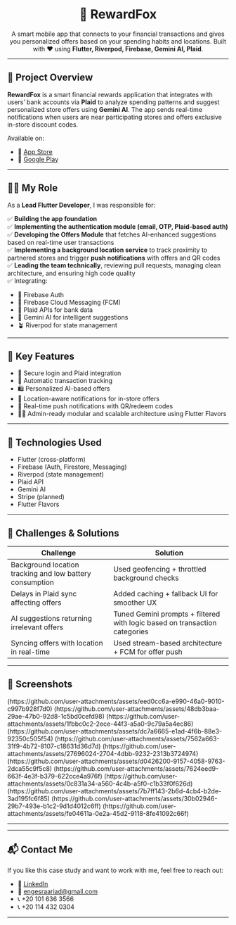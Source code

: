 <h1 align="center">🦊 RewardFox</h1>

<p align="center">
  A smart mobile app that connects to your financial transactions and gives you personalized offers based on your spending habits and locations. Built with ❤️ using <strong>Flutter, Riverpod, Firebase, Gemini AI, Plaid</strong>.
</p>

---

## 🧠 Project Overview

**RewardFox** is a smart financial rewards application that integrates with users’ bank accounts via **Plaid** to analyze spending patterns and suggest personalized store offers using **Gemini AI**. The app sends real-time notifications when users are near participating stores and offers exclusive in-store discount codes.

Available on:
- 📱 [App Store](https://apps.apple.com/us/app/reward-fox/id6739006929)
- 🤖 [Google Play](https://play.google.com/store/apps/details?id=com.nartik.www)

---

## 👩‍💻 My Role

As a **Lead Flutter Developer**, I was responsible for:

✅ **Building the app foundation**  
✅ **Implementing the authentication module (email, OTP, Plaid-based auth)**  
✅ **Developing the Offers Module** that fetches AI-enhanced suggestions based on real-time user transactions  
✅ **Implementing a background location service** to track proximity to partnered stores and trigger **push notifications** with offers and QR codes  
✅ **Leading the team technically**, reviewing pull requests, managing clean architecture, and ensuring high code quality  
✅ Integrating:
- 🔐 Firebase Auth
- 📍 Firebase Cloud Messaging (FCM)
- 📡 Plaid APIs for bank data
- 🧠 Gemini AI for intelligent suggestions
- 🪴 Riverpod for state management

---

## 🚀 Key Features

- 🔐 Secure login and Plaid integration
- 🧾 Automatic transaction tracking
- 🛍 Personalized AI-based offers
- 📍 Location-aware notifications for in-store offers
- 🎯 Real-time push notifications with QR/redeem codes
- 🧑‍💻 Admin-ready modular and scalable architecture using Flutter Flavors

---

## 🧩 Technologies Used

- Flutter (cross-platform)
- Firebase (Auth, Firestore, Messaging)
- Riverpod (state management)
- Plaid API
- Gemini AI
- Stripe (planned)
- Flutter Flavors

---

## 🧠 Challenges & Solutions

| Challenge | Solution |
|----------|----------|
| Background location tracking and low battery consumption | Used geofencing + throttled background checks |
| Delays in Plaid sync affecting offers | Added caching + fallback UI for smoother UX |
| AI suggestions returning irrelevant offers | Tuned Gemini prompts + filtered with logic based on transaction categories |
| Syncing offers with location in real-time | Used stream-based architecture + FCM for offer push |

---

## 📸 Screenshots 

<p float="left">
(https://github.com/user-attachments/assets/eed0cc6a-e990-46a0-9010-c997b928f7d0)
(https://github.com/user-attachments/assets/48db3baa-29ae-47b0-92d8-1c5bd0cefd98)
(https://github.com/user-attachments/assets/1fbbc0c2-2ece-44f3-a5a0-9c79a5a4ec86)
(https://github.com/user-attachments/assets/dc7a6665-e1ad-4f6b-88e3-92350c505f54)
(https://github.com/user-attachments/assets/7562a663-31f9-4b72-8107-c18631d36d7d)
(https://github.com/user-attachments/assets/27696024-2704-4dbb-9232-2313b3724974)
(https://github.com/user-attachments/assets/d0426200-9157-4058-9763-2dca55c9f5c8)
(https://github.com/user-attachments/assets/7624eed9-663f-4e3f-b379-622cce4a976f)
(https://github.com/user-attachments/assets/0c831a34-a560-4c4b-a5f0-c1b33f0f626d)
(https://github.com/user-attachments/assets/7b7ff143-2b6d-4cb4-b2de-3ad195fc6f85)
(https://github.com/user-attachments/assets/30b02946-29b7-493e-b1c2-9d1d4012c6ff)
(https://github.com/user-attachments/assets/fe04611a-0e2a-45d2-9118-8fe41092c66f)
</p>

---

---

## 📬 Contact Me

If you like this case study and want to work with me, feel free to reach out:

- 🔗 [LinkedIn](https://www.linkedin.com/in/esraa-riad-1b9592b4/)
- 📧 engesraariad@gmail.com  
- 📞 +20 101 636 3566  
- 📞 +20 114 432 0304

---

